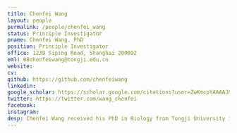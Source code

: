 ```yaml
---
title: Chenfei Wang
layout: people
permalink: /people/chenfei_wang
status: Principle Investigator
pname: Chenfei Wang, PhD
position: Principle Investigator
office: 1239 Siping Road, Shanghai 200092
eml: 08chenfeiwang@tongji.edu.cn
website: 
cv: 
github: https://github.com/chenfeiwang
linkedin:
google_scholar: https://scholar.google.com/citations?user=ZwKmcpYAAAAJ&hl=en
twitter: https://twitter.com/wang_chenfei
facebook: 
instagram:
desp: Chenfei Wang received his PhD in Biology from Tongji University in 2017. During his PhD period he studied the epigenetic reprogramming of mammalian early embryos and somatic nuclear transferred (SCNT) embryos utilizing high throughput genomic data. Now he is interested in investigating the mechanism of cancer and immune interactions based on single-cell RNA-seq and epigenomic-seq, and focus on utilizing machine learning algorithms to decipher the regulation of immune diversity and cancer progression.
---
```

